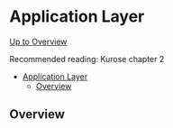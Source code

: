 # Application Layer

[Up to Overview](../index)

Recommended reading: Kurose chapter 2

- [Application Layer](#application-layer)
  - [Overview](#overview)


## Overview
